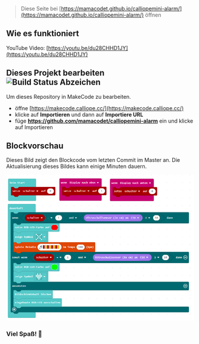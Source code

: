 
> Diese Seite bei [https://mamacodet.github.io/calliopemini-alarm/](https://mamacodet.github.io/calliopemini-alarm/) öffnen

## Wie es funktioniert

YouTube Video: [https://youtu.be/du28CHHD1JY](https://youtu.be/du28CHHD1JY)

## Dieses Projekt bearbeiten ![Build Status Abzeichen](https://github.com/mamacodet/calliopemini-alarm/workflows/MakeCode/badge.svg)

Um dieses Repository in MakeCode zu bearbeiten.

* öffne [https://makecode.calliope.cc/](https://makecode.calliope.cc/)
* klicke auf **Importieren** und dann auf **Importiere URL**
* füge **https://github.com/mamacodet/calliopemini-alarm** ein und klicke auf Importieren

## Blockvorschau

Dieses Bild zeigt den Blockcode vom letzten Commit im Master an.
Die Aktualisierung dieses Bildes kann einige Minuten dauern.

![Eine gerenderte Ansicht der Blöcke](https://github.com/mamacodet/calliopemini-alarm/raw/master/calliopemini-alarm.png)

### Viel Spaß! 🙂
